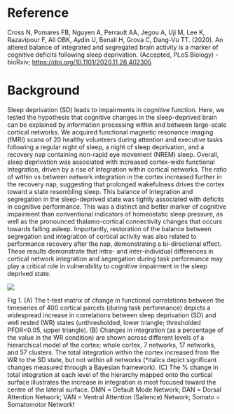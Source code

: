 # Reference
Cross N, Pomares FB, Nguyen A, Perrault AA, Jegou A, Uji M, Lee K, Razavipour F, Ali OBK, Aydin U, Benali H, Grova C, Dang-Vu TT. (2020). An altered balance of integrated and segregated brain activity is a marker of cognitive deficits following sleep deprivation. (Accepted, PLoS Biology) - bioRxiv; https://doi.org/10.1101/2020.11.28.402305


# Background
Sleep deprivation (SD) leads to impairments in cognitive function. Here, we tested the hypothesis that cognitive changes in the sleep-deprived brain can be explained by information processing within and between large-scale cortical networks. We acquired functional magnetic resonance imaging (fMRI) scans of 20 healthy volunteers during attention and executive tasks following a regular night of sleep, a night of sleep deprivation, and a recovery nap containing non-rapid eye movement (NREM) sleep. Overall, sleep deprivation was associated with increased cortex-wide functional integration, driven by a rise of integration within cortical networks. The ratio of within vs between network integration in the cortex increased further in the recovery nap, suggesting that prolonged wakefulness drives the cortex toward a state resembling sleep. This balance of integration and segregation in the sleep-deprived state was tightly associated with deficits in cognitive performance. This was a distinct and better marker of cognitive impairment than conventional indicators of homeostatic sleep pressure, as well as the pronounced thalamo-cortical connectivity changes that occurs towards falling asleep. Importantly, restoration of the balance between segregation and integration of cortical activity was also related to performance recovery after the nap, demonstrating a bi-directional effect. These results demonstrate that intra- and inter-individual differences in cortical network integration and segregation during task performance may play a critical role in vulnerability to cognitive impairment in the sleep deprived state.


![](Figures/Figure1.tiff)

Fig 1. (A) The t-test matrix of change in functional correlations between the timeseries of 400 cortical parcels (during task performance) depicts a widespread increase in correlations between sleep deprivation (SD) and well rested (WR) states (unthresholded, lower triangle; thresholded PFDR<0.05, upper triangle). (B) Changes in integration (as a percentage of the value in the WR condition) are shown across different levels of a hierarchical model of the cortex: whole cortex, 7 networks, 17 networks, and 57 clusters. The total integration within the cortex increased from the WR to the SD state, but not within all networks (*italics depict significant changes measured through a Bayesian framework). (C) The % change in total integration at each level of the hierarchy mapped onto the cortical surface illustrates the increase in integration is most focused toward the centre of the lateral surface. DMN = Default Mode Network; DAN = Dorsal Attention Network; VAN = Ventral Attention (Salience) Network; Somato = Somatomotor Network!
